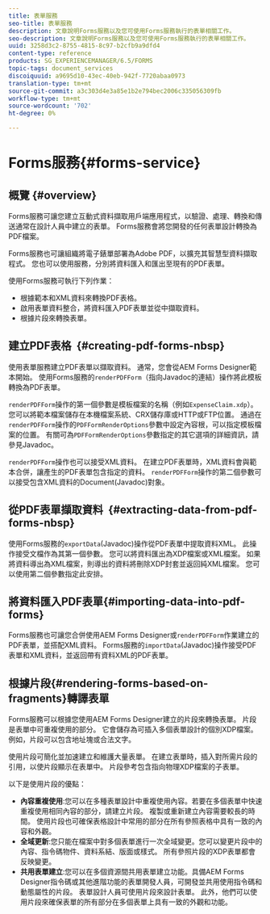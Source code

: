 ```yaml
---
title: 表單服務
seo-title: 表單服務
description: 文章說明Forms服務以及您可使用Forms服務執行的表單相關工作。
seo-description: 文章說明Forms服務以及您可使用Forms服務執行的表單相關工作。
uuid: 3258d3c2-8755-4815-8c97-b2cfb9a9dfd4
content-type: reference
products: SG_EXPERIENCEMANAGER/6.5/FORMS
topic-tags: document_services
discoiquuid: a9695d10-43ec-40eb-942f-7720abaa0973
translation-type: tm+mt
source-git-commit: a3c303d4e3a85e1b2e794bec2006c335056309fb
workflow-type: tm+mt
source-wordcount: '702'
ht-degree: 0%

---
```



# Forms服務{#forms-service}

## 概覽 {#overview}

Forms服務可讓您建立互動式資料擷取用戶端應用程式，以驗證、處理、轉換和傳送通常在設計人員中建立的表單。 Forms服務會將您開發的任何表單設計轉換為PDF檔案。

Forms服務也可讓組織將電子錶單部署為Adobe PDF，以擴充其智慧型資料擷取程式。 您也可以使用服務，分別將資料匯入和匯出至現有的PDF表單。

使用Forms服務可執行下列作業：

* 根據範本和XML資料來轉換PDF表格。
* 啟用表單資料整合，將資料匯入PDF表單並從中擷取資料。
* 根據片段來轉換表單。

## 建立PDF表格  {#creating-pdf-forms-nbsp}

使用表單服務建立PDF表單以擷取資料。 通常，您會從AEM Forms Designer範本開始。 使用Forms服務的`renderPDFForm`（指向Javadoc的連結）操作將此模板轉換為PDF表單。

`renderPDFForm`操作的第一個參數是模板檔案的名稱（例如`ExpenseClaim.xdp`）。 您可以將範本檔案儲存在本機檔案系統、CRX儲存庫或HTTP或FTP位置。 通過在`renderPDFForm`操作的`PDFFormRenderOptions`參數中設定內容根，可以指定模板檔案的位置。 有關可為`PDFFormRenderOptions`參數指定的其它選項的詳細資訊，請參見Javadoc。

`renderPDFForm`操作也可以接受XML資料。 在建立PDF表單時，XML資料會與範本合併，讓產生的PDF表單包含指定的資料。 `renderPDFForm`操作的第二個參數可以接受包含XML資料的Document(Javadoc)對象。

## 從PDF表單擷取資料  {#extracting-data-from-pdf-forms-nbsp}

使用Forms服務的`exportData`(Javadoc)操作從PDF表單中提取資料XML。 此操作接受文檔作為其第一個參數。 您可以將資料匯出為XDP檔案或XML檔案。 如果將資料導出為XML檔案，則導出的資料將刪除XDP封套並返回純XML檔案。 您可以使用第二個參數指定此安排。

## 將資料匯入PDF表單{#importing-data-into-pdf-forms}

Forms服務也可讓您合併使用AEM Forms Designer或`renderPDFForm`作業建立的PDF表單，並搭配XML資料。 Forms服務的`importData`(Javadoc)操作接受PDF表單和XML資料，並返回帶有資料XML的PDF表單。

## 根據片段{#rendering-forms-based-on-fragments}轉譯表單

Forms服務可以根據您使用AEM Forms Designer建立的片段來轉換表單。 片段是表單中可重複使用的部分。 它會儲存為可插入多個表單設計的個別XDP檔案。 例如，片段可以包含地址塊或合法文字。

使用片段可簡化並加速建立和維護大量表單。 在建立表單時，插入對所需片段的引用，以使片段顯示在表單中。 片段參考包含指向物理XDP檔案的子表單。

以下是使用片段的優點：

* **內容重複使用**:您可以在多種表單設計中重複使用內容。若要在多個表單中快速重複使用相同內容的部分，請建立片段。 複製或重新建立內容需要較長的時間。 使用片段也可確保表格設計中常用的部分在所有參照表格中具有一致的內容和外觀。
* **全域更新**:您只能在檔案中對多個表單進行一次全域變更。您可以變更片段中的內容、指令碼物件、資料系結、版面或樣式。 所有參照片段的XDP表單都會反映變更。
* **共用表單建立**:您可以在多個資源間共用表單建立功能。具備AEM Forms Designer指令碼或其他進階功能的表單開發人員，可開發並共用使用指令碼和動態屬性的片段。 表單設計人員可使用片段來設計表單。 此外，他們可以使用片段來確保表單的所有部分在多個表單上具有一致的外觀和功能。

